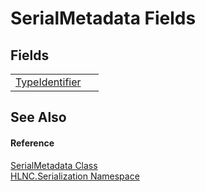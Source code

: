 # SerialMetadata Fields




## Fields
<table>
<tr>
<td><a href="F_HLNC_Serialization_SerialMetadata_TypeIdentifier">TypeIdentifier</a></td>
<td> </td></tr>
</table>

## See Also


#### Reference
<a href="T_HLNC_Serialization_SerialMetadata">SerialMetadata Class</a>  
<a href="N_HLNC_Serialization">HLNC.Serialization Namespace</a>  
